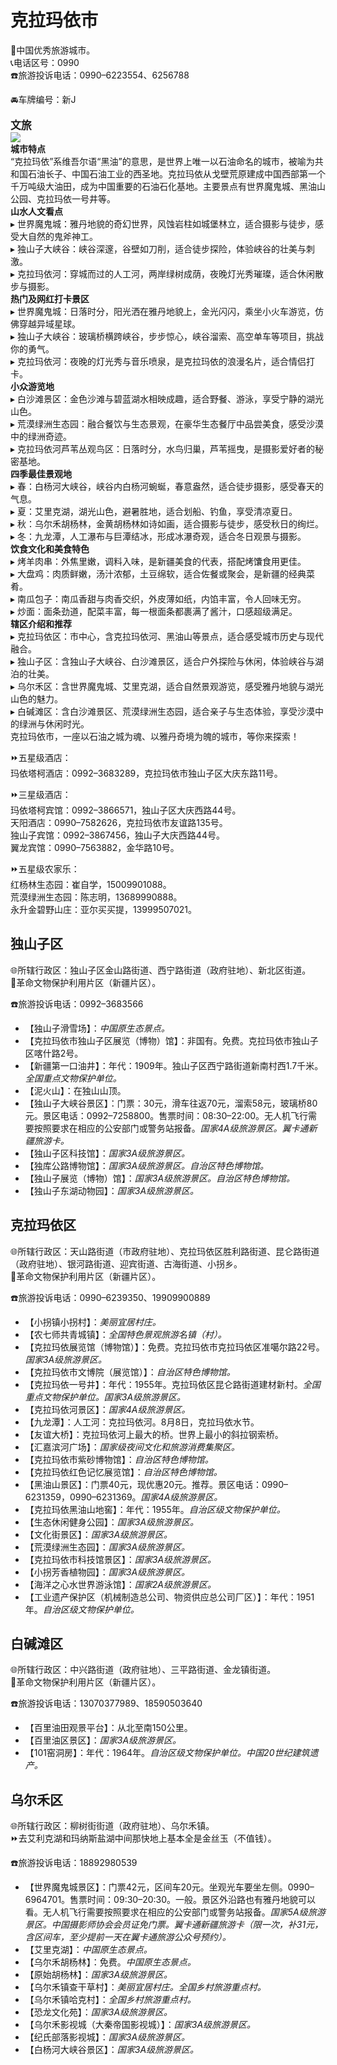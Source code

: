 # 克拉玛依市  
🏅中国优秀旅游城市。  
📞电话区号：0990  
☎️旅游投诉电话：0990–6223554、6256788  

🚘车牌编号：新J  

<big>**文旅**</big>  
![](https://boot-img.xuexi.cn/image/1005/process/acb34938203843a48f8fe95e0fd0767e.png)  
**城市特点**  
“克拉玛依”系维吾尔语“黑油”的意思，是世界上唯一以石油命名的城市，被喻为共和国石油长子、中国石油工业的西圣地。克拉玛依从戈壁荒原建成中国西部第一个千万吨级大油田，成为中国重要的石油石化基地。主要景点有世界魔鬼城、黑油山公园、克拉玛依一号井等。  
**山水人文看点**  
▸ 世界魔鬼城：雅丹地貌的奇幻世界，风蚀岩柱如城堡林立，适合摄影与徒步，感受大自然的鬼斧神工。  
▸ 独山子大峡谷：峡谷深邃，谷壁如刀削，适合徒步探险，体验峡谷的壮美与刺激。  
▸ 克拉玛依河：穿城而过的人工河，两岸绿树成荫，夜晚灯光秀璀璨，适合休闲散步与摄影。  
**热门及网红打卡景区**  
▸ 世界魔鬼城：日落时分，阳光洒在雅丹地貌上，金光闪闪，乘坐小火车游览，仿佛穿越异域星球。  
▸ 独山子大峡谷：玻璃桥横跨峡谷，步步惊心，峡谷溜索、高空单车等项目，挑战你的勇气。  
▸ 克拉玛依河：夜晚的灯光秀与音乐喷泉，是克拉玛依的浪漫名片，适合情侣打卡。  
**小众游览地**  
▸ 白沙滩景区：金色沙滩与碧蓝湖水相映成趣，适合野餐、游泳，享受宁静的湖光山色。  
▸ 荒漠绿洲生态园：融合餐饮与生态景观，在豪华生态餐厅中品尝美食，感受沙漠中的绿洲奇迹。  
▸ 克拉玛依河芦苇丛观鸟区：日落时分，水鸟归巢，芦苇摇曳，是摄影爱好者的秘密基地。  
**四季最佳景观地**  
▸ 春：白杨河大峡谷，峡谷内白杨河蜿蜒，春意盎然，适合徒步摄影，感受春天的气息。  
▸ 夏：艾里克湖，湖光山色，避暑胜地，适合划船、钓鱼，享受清凉夏日。  
▸ 秋：乌尔禾胡杨林，金黄胡杨林如诗如画，适合摄影与徒步，感受秋日的绚烂。  
▸ 冬：九龙潭，人工瀑布与巨潭结冰，形成冰瀑奇观，适合冬日观景与摄影。  
**饮食文化和美食特色**  
▸ 烤羊肉串：外焦里嫩，调料入味，是新疆美食的代表，搭配烤馕食用更佳。  
▸ 大盘鸡：肉质鲜嫩，汤汁浓郁，土豆绵软，适合佐餐或聚会，是新疆的经典菜肴。  
▸ 南瓜包子：南瓜香甜与肉香交织，外皮薄如纸，内馅丰富，令人回味无穷。  
▸ 炒面：面条劲道，配菜丰富，每一根面条都裹满了酱汁，口感超级满足。  
**辖区介绍和推荐**  
▸ 克拉玛依区：市中心，含克拉玛依河、黑油山等景点，适合感受城市历史与现代融合。  
▸ 独山子区：含独山子大峡谷、白沙滩景区，适合户外探险与休闲，体验峡谷与湖泊的壮美。  
▸ 乌尔禾区：含世界魔鬼城、艾里克湖，适合自然景观游览，感受雅丹地貌与湖光山色的魅力。  
▸ 白碱滩区：含白沙滩景区、荒漠绿洲生态园，适合亲子与生态体验，享受沙漠中的绿洲与休闲时光。  
克拉玛依市，一座以石油之城为魂、以雅丹奇境为魄的城市，等你来探索！  

⏩五星级酒店：  
玛依塔柯酒店：0992–3683289，克拉玛依市独山子区大庆东路11号。  

⏩三星级酒店：  
玛依塔柯宾馆：0992–3866571，独山子区大庆西路44号。  
天阳酒店：0990–7582626，克拉玛依市友谊路135号。  
独山子宾馆：0992–3867456，独山子大庆西路44号。  
翼龙宾馆：0990–7563882，金华路10号。  

⏩五星级农家乐：  
红杨林生态园：崔自学，15009901088。  
荒漠绿洲生态园：陈志明，13689990888。  
永升金碧野山庄：亚尔买买提，13999507021。  

## 独山子区  
🌐所辖行政区：独山子区金山路街道、西宁路街道（政府驻地）、新北区街道。  
🚩革命文物保护利用片区（新疆片区）。  

☎️旅游投诉电话：0992–3683566  

* 【独山子滑雪场】：*中国原生态景点。*  
* 【克拉玛依市独山子区展览（博物）馆】：非国有。免费。克拉玛依市独山子区喀什路2号。  
* 【新疆第一口油井】：年代：1909年。独山子区西宁路街道新南村西1.7千米。*全国重点文物保护单位。*  
* 【泥火山】：在独山山顶。  
* 【独山子大峡谷景区】：门票：30元，滑车往返70元，溜索58元，玻璃桥80元。景区电话：0992–7258800。售票时间：08:30–22:00。无人机飞行需要按照要求在相应的公安部门或警务站报备。*国家4A级旅游景区。翼卡通新疆旅游卡。*  
* 【独山子区科技馆】：*国家3A级旅游景区。*  
* 【独库公路博物馆】：*国家3A级旅游景区。自治区特色博物馆。*  
* 【独山子展览（博物）馆】：*国家3A级旅游景区。自治区特色博物馆。*  
* 【独山子东湖动物园】：*国家3A级旅游景区。*  

## 克拉玛依区  
🌐所辖行政区：天山路街道（市政府驻地）、克拉玛依区胜利路街道、昆仑路街道（政府驻地）、银河路街道、迎宾街道、古海街道、小拐乡。  
🚩革命文物保护利用片区（新疆片区）。  

☎️旅游投诉电话：0990–6239350、19909900889  

* 【小拐镇小拐村】：*美丽宜居村庄。*  
* 【农七师共青城镇】：*全国特色景观旅游名镇（村）。*  
* 【克拉玛依展览馆（博物馆）】：免费。克拉玛依市克拉玛依区准噶尔路22号。*国家3A级旅游景区。*  
* 【克拉玛依市文博院（展览馆）】：*自治区特色博物馆。*  
* 【克拉玛依一号井】：年代：1955年。克拉玛依区昆仑路街道建材新村。*全国重点文物保护单位。国家3A级旅游景区。*  
* 【克拉玛依河景区】：*国家4A级旅游景区。*  
* 【九龙潭】：人工河：克拉玛依河。8月8日，克拉玛依水节。  
* 【友谊大桥】：克拉玛依河上最大的桥。世界上最小的斜拉钢索桥。  
* 【汇嘉滨河广场】：*国家级夜间文化和旅游消费集聚区。*  
* 【克拉玛依市紫砂博物馆】：*自治区特色博物馆。*  
* 【克拉玛依红色记忆展览馆】：*自治区特色博物馆。*  
* 【黑油山景区】：门票40元，现优惠20元。推荐。景区电话：0990–6231359，0990–6231369。*国家4A级旅游景区。*  
* 【克拉玛依黑油山地窖】：年代：1955年。*自治区级文物保护单位。*  
* 【生态休闲健身公园】：*国家3A级旅游景区。*  
* 【文化街景区】：*国家3A级旅游景区。*  
* 【荒漠绿洲生态园】：*国家3A级旅游景区。*  
* 【克拉玛依市科技馆景区】：*国家3A级旅游景区。*  
* 【小拐芳香植物园】：*国家3A级旅游景区。*  
* 【海洋之心水世界游泳馆】：*国家2A级旅游景区。*  
* 【工业遗产保护区（机械制造总公司、物资供应总公司厂区）】：年代：1951年。*自治区级文物保护单位。*  

## 白碱滩区  
🌐所辖行政区：中兴路街道（政府驻地）、三平路街道、金龙镇街道。  
🚩革命文物保护利用片区（新疆片区）。  

☎️旅游投诉电话：13070377989、18590503640  

* 【百里油田观景平台】：从北至南150公里。  
* 【百里油区景区】：*国家3A级旅游景区。*  
* 【101窑洞房】：年代：1964年。*自治区级文物保护单位。中国20世纪建筑遗产。*  

## 乌尔禾区  
🌐所辖行政区：柳树街街道（政府驻地）、乌尔禾镇。  
⏩去艾利克湖和玛纳斯盐湖中间那快地上基本全是金丝玉（不值钱）。  

☎️旅游投诉电话：18892980539  

* 【世界魔鬼城景区】：门票42元，区间车20元。坐观光车要坐左侧。0990–6964701。售票时间：09:30–20:30。一般。景区外沿路也有雅丹地貌可以看。无人机飞行需要按照要求在相应的公安部门或警务站报备。*国家5A级旅游景区。中国摄影师协会会员证免门票。翼卡通新疆旅游卡（限一次，补31元，含区间车，至少提前一天在翼卡通旅游公众号预约）。*  
* 【艾里克湖】：*中国原生态景点。*  
* 【乌尔禾胡杨林】：免费。*中国原生态景点。*  
* 【原始胡杨林】：*国家3A级旅游景区。*  
* 【乌尔禾镇查干草村】：*美丽宜居村庄。全国乡村旅游重点村。*  
* 【乌尔禾镇哈克村】：*全国乡村旅游重点村。*  
* 【恐龙文化苑】：*国家3A级旅游景区。*  
* 【乌尔禾影视城（大秦帝国影视城）】：*国家3A级旅游景区。*  
* 【纪氏部落影视城】：*国家3A级旅游景区。*  
* 【白杨河大峡谷景区】：*国家3A级旅游景区。*  
<!-- Last processed: 2025-07-22 03:44:27 -->
